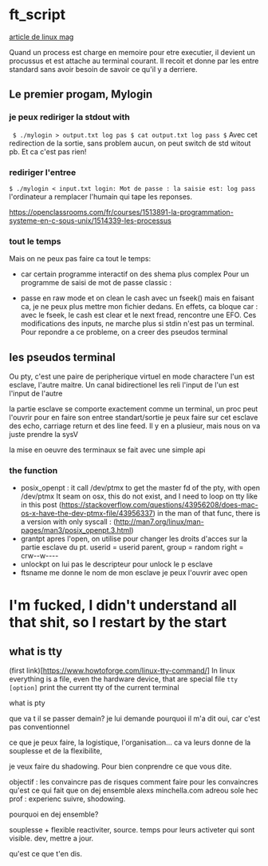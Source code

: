 # ft_script


[article de linux mag](http://rachid.koucha.free.fr/tech_corner/pty_pdip_fr.html)

Quand un process est charge en memoire pour etre executier,
il devient un procussus et est attache au terminal courant.
Il recoit et donne par les entre standard sans avoir besoin
de savoir ce qu'il y a derriere.

## Le premier progam, Mylogin
### je peux rediriger la stdout with
`
$ ./mylogin > output.txt
log
pas
$ cat output.txt
log
pass
$`
Avec cet redirection de la sortie, sans problem aucun, on
peut switch de std witout pb. Et ca c'est pas rien!

### rediriger l'entree
`$ ./mylogin < input.txt
login: Mot de passe : la saisie est:
log
pass`
l'ordinateur a remplacer l'humain qui tape les reponses.


https://openclassrooms.com/fr/courses/1513891-la-programmation-systeme-en-c-sous-unix/1514339-les-processus

### tout le temps
Mais on ne peux pas faire ca tout le temps:
- car certain programme interactif on des shema plus complex
Pour un programme de saisi de mot de passe classic :

- passe en raw mode et on clean le cash avec un fseek()
mais en faisant ca, je ne peux plus mettre mon fichier dedans.
En effets, ca bloque car : avec le fseek, le cash est clear
et le next fread, rencontre une EFO.
Ces modifications des inputs, ne marche plus si stdin n'est 
pas un terminal.
Pour repondre a ce probleme, on a creer des pseudos terminal

## les pseudos terminal
Ou pty, c'est une paire de peripherique virtuel en mode charactere
l'un est esclave, l'autre maitre. Un canal bidirectionel les reli
l'input de l'un est l'input de l'autre

la partie esclave se comporte exactement comme un terminal,
un proc peut l'ouvrir pour en faire son entree standart/sortie
je peux faire sur cet esclave des echo, carriage return et
des line feed.
Il y en a plusieur, mais nous on va juste prendre la sysV

la mise en oeuvre des terminaux se fait avec une simple api

### the function
- posix_openpt :
    it call /dev/ptmx to get the master fd of the pty, with open /dev/ptmx
    It seam on osx, this do not exist, and I need to loop on tty like in this post
    (https://stackoverflow.com/questions/43956208/does-mac-os-x-have-the-dev-ptmx-file/43956337)
    in the man of that func, there is a version with only syscall :
    (http://man7.org/linux/man-pages/man3/posix_openpt.3.html)
- grantpt
    apres l'open, on utilise pour changer les droits d'acces
    sur la partie esclave du pt.
    userid = userid parent, group = random
    right = crw--w----
- unlockpt 
    on lui pas le descripteur pour unlock le p esclave
- ftsname
    me donne le nom de mon esclave
    je peux l'ouvrir avec open
    




# I'm fucked, I didn't understand all that shit, so I restart by the start
## what is tty 
(first link)[https://www.howtoforge.com/linux-tty-command/]
In linux everything is a file, even the hardware device, that are special file
`tty [option]` print the current tty of the current terminal



what is pty





que va t il se passer demain?
je lui demande pourquoi il m'a dit oui, car c'est pas conventionnel

 ce que je peux faire, la logistique, l'organisation...
ca va leurs donne de la souplesse et de la flexibilite, 

je veux faire du shadowing. Pour bien conprendre ce que vous dite.



objectif : les convaincre
pas de risques comment faire pour les convaincres
qu'est ce qui fait que on dej ensemble 
alexs minchella.com
adreou sole hec prof : experienc suivre, shodowing.


pourquoi en dej ensemble? 

souplesse + flexible 
reactiviter, source.
temps pour leurs activeter qui sont visible.
dev, mettre a jour.

qu'est ce que t'en dis.




